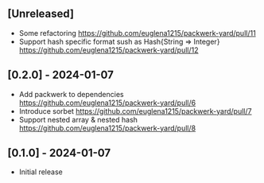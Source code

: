## [Unreleased]

- Some refactoring https://github.com/euglena1215/packwerk-yard/pull/11
- Support hash specific format sush as Hash{String => Integer} https://github.com/euglena1215/packwerk-yard/pull/12

## [0.2.0] - 2024-01-07

- Add packwerk to dependencies https://github.com/euglena1215/packwerk-yard/pull/6
- Introduce sorbet https://github.com/euglena1215/packwerk-yard/pull/7
- Support nested array & nested hash https://github.com/euglena1215/packwerk-yard/pull/8

## [0.1.0] - 2024-01-07

- Initial release

